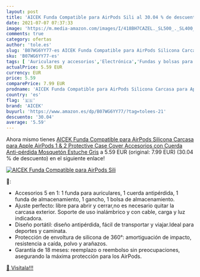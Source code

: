 ```yaml
---
layout: post
title: 'AICEK Funda Compatible para AirPods Sili al 30.04 % de descuento'
date: 2021-07-07 07:37:33
image: 'https://m.media-amazon.com/images/I/418BH7CAZEL._SL500_._SL400_.jpg'
comments: true
category: ofertas
author: 'tole.es'
slug: 'B07WG6YY77-es AICEK Funda Compatible para AirPods Silicona Carcasa para...'
sku: 'B07WG6YY77-es'
tags: [ 'Auriculares y accesorios','Electrónica','Fundas y bolsas para auriculares','aicek','apple', ]
actualPrice: 5.59 EUR
currency: EUR
price: 5.59
comparePrice: 7.99 EUR
prodname: 'AICEK Funda Compatible para AirPods Silicona Carcasa para Apple AirPods 1 & 2 Protective Case Cover Accesorios con Cuerda Anti-pérdida Mosquetón Estuche  Gris'
country: 'es'
flag: '🇪🇸'
brand: 'AICEK'
buyurl: 'https://www.amazon.es/dp/B07WG6YY77/?tag=tolees-21'
descuento: '30.04'
average: '5.59'
---
```


Ahora mismo tienes [AICEK Funda Compatible para AirPods Silicona Carcasa para Apple AirPods 1 & 2 Protective Case Cover Accesorios con Cuerda Anti-pérdida Mosquetón Estuche  Gris](https://www.amazon.es/dp/B07WG6YY77/?tag=tolees-21) a 5.59 EUR (original: 7.99 EUR) (30.04 %  de descuento) en el siguiente enlace!

[![AICEK Funda Compatible para AirPods Sili](https://m.media-amazon.com/images/I/418BH7CAZEL._SL500_._SL400_.jpg)](https://www.amazon.es/dp/B07WG6YY77/?tag=tolees-21)

🔎:

- Accesorios 5 en 1: 1 funda para auriculares, 1 cuerda antipérdida, 1 funda de almacenamiento, 1 gancho, 1 bolsa de almacenamiento.
- Ajuste perfecto: libre para abrir y cerrar,no es necesario quitar la carcasa exterior. Soporte de uso inalámbrico y con cable, carga y luz indicadora.
- Diseño portátil: diseño antipérdida, fácil de transportar y viajar.Ideal para deportes y caminata.
- Protección de envoltura de silicona de 360°: amortiguación de impacto, resistencia a caída, polvo y arañazos.
- Garantía de 18 meses: reemplazo o reembolso sin preocupaciones, asegurando la máxima protección para los AirPods.

[🛒 Visítala!!!](https://www.amazon.es/dp/B07WG6YY77/?tag=tolees-21)
